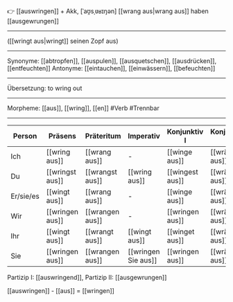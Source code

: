 👉 [[auswringen]] + Akk, [ˈaʊ̯sˌʋʁɪŋən]
[[wrang aus|wrang aus]]
haben [[ausgewrungen]]

---

([[wringt aus|wringt]] seinen Zopf aus)

---

Synonyme: [[abtropfen]], [[auspulen]], [[ausquetschen]], [[ausdrücken]], [[entfeuchten]]
Antonyme: [[eintauchen]], [[einwässern]], [[befeuchten]]

---

Übersetzung: to wring out

---

Morpheme: [[aus]], [[wring]], [[en]]
#Verb #Trennbar

---

| Person    | Präsens         | Präteritum      | Imperativ           | Konjunktiv I    | Konjunktiv II    |
| --------- | --------------- | --------------- | ------------------- | --------------- | ---------------- |
| Ich       | [[wring aus]]   | [[wrang aus]]   | -                   | [[winge aus]]   | [[wränge aus]]   |
| Du        | [[wringst aus]] | [[wrangst aus]] | [[wring aus]]       | [[wingest aus]] | [[wrängest aus]] |
| Er/sie/es | [[wingt aus]]   | [[wrang aus]]   | -                   | [[winge aus]]   | [[wränge aus]]   |
| Wir       | [[wringen aus]] | [[wrangen aus]] | -                   | [[wringen aus]] | [[wrängen aus]]  |
| Ihr       | [[wingt aus]]   | [[wrangt aus]]  | [[wingt aus]]       | [[winget aus]]  | [[wränget aus]]  |
| Sie       | [[wringen aus]] | [[wrangen aus]] | [[wringen Sie aus]] | [[wringen aus]] | [[wrängen aus]]  |

Partizip I: [[auswringend]], Partizip II: [[ausgewrungen]]

[[auswringen]] - [[aus]] = [[wringen]]
